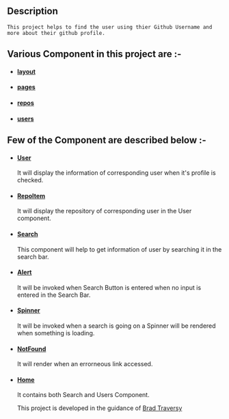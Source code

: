 ## Description
    This project helps to find the user using thier Github Username and more about their github profile.

## Various Component in this project are :-

- #### [layout](./src/components/layout)
- #### [pages](./src/components/pages)
- #### [repos](./src/components/repos)
- #### [users](./src/components/users)

## Few of the Component are described below :- 

- #### [User](./src/components/users/User.js) 
    It will display the information of corresponding user when it's profile is checked.
- #### [RepoItem](./src/components/repos/RepoItem.js)
    It will display the repository of corresponding user in the User component.
- #### [Search](./src/components/users/Search.js)
    This component will help to get information of user by searching it in the search bar.
- #### [Alert](./src/components/layout/Alert.js)
    It will be invoked when Search Button is entered when no input is entered in the Search Bar.
- #### [Spinner](./src/components/layout/Spinner.js)
    It will be invoked when a search is going on a Spinner will be rendered when something is loading.
- #### [NotFound](./src/components/pages/NotFound.js)
    It will render when an errorneous link accessed.
- #### [Home](./src/components/pages/Home.js)
    It contains both Search and Users Component. 

    This project is developed in the guidance of [Brad Traversy](https://github.com/bradtraversy/)